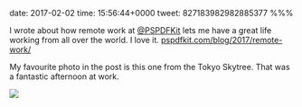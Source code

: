 date: 2017-02-02
time: 15:56:44+0000
tweet: 827183982982885377
%%%

I wrote about how remote work at [@PSPDFKit](https://twitter.com/PSPDFKit) lets me have a great life working from all over the world. I love it. [pspdfkit.com/blog/2017/remote-work/](https://pspdfkit.com/blog/2017/remote-work/)

My favourite photo in the post is this one from the Tokyo Skytree. That was a fantastic afternoon at work.

![](C3rAn9YWIAEFxRo.jpg)
